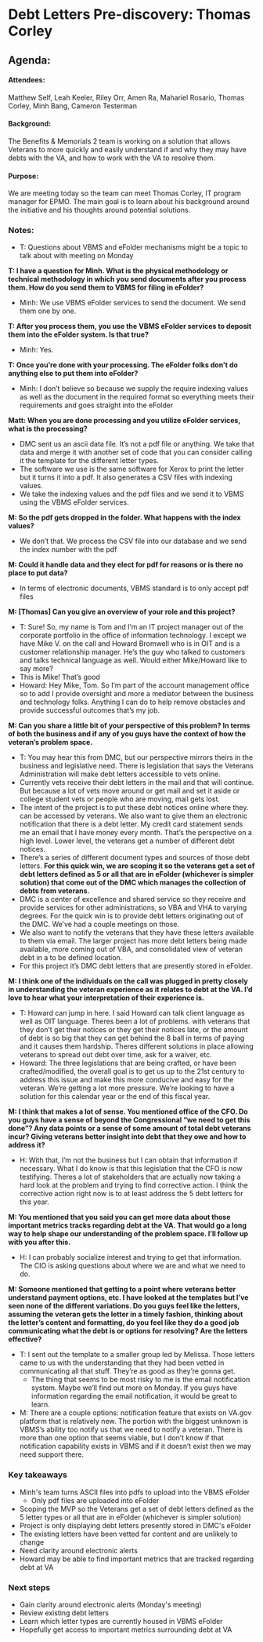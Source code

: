 # Debt Letters Pre-discovery: Thomas Corley
## Agenda:

#### Attendees: 
Matthew Self, Leah Keeler, Riley Orr, Amen Ra, Mahariel Rosario, Thomas Corley, Minh Bang, Cameron Testerman

#### Background:
The Benefits & Memorials 2 team is working on a solution that allows Veterans to more quickly and easily understand if and why they may have debts with the VA, and how to work with the VA to resolve them. 

#### Purpose:
We are meeting today so the team can meet Thomas Corley, IT program manager for EPMO. The main goal is to learn about his background around the initiative and his thoughts around potential solutions. 

### Notes: 

- T: Questions about VBMS and eFolder mechanisms might be a topic to talk about with meeting on Monday

**T: I have a question for Minh. What is the physical methodology or technical methodology in which you send documents after you process them. How do you send them to VBMS for filing in eFolder?**<br>
- Minh: We use VBMS eFolder services to send the document. We send them one by one.<br>
    
**T: After you process them, you use the VBMS eFolder services to deposit them into the eFolder system. Is that true?**<br>
- Minh: Yes.<br>
    
**T: Once you’re done with your processing. The eFolder folks don’t do anything else to put them into eFolder?**<br>
- Minh: I don’t believe so because we supply the require indexing values as well as the document in the required format so everything meets their requirements and goes straight into the eFolder <br>

**Matt: When you are done processing and you utilize eFolder services, what is the processing?**<br>
- DMC sent us an ascii data file. It’s not a pdf file or anything. We take that data and merge it with another set of code that you can consider calling it the template for the different letter types. 
- The software we use is the same software for Xerox to print the letter but it turns it into a pdf. It also generates a CSV files with indexing values. 
- We take the indexing values and the pdf files and we send it to VBMS using the VBMS eFolder services. <br>

**M: So the pdf gets dropped in the folder. What happens with the index values?**<br>
- We don’t that. We process the CSV file into our database and we send the index number with the pdf<br>
    
**M: Could it handle data and they elect for pdf for reasons or is there no place to put data?**<br>
- In terms of electronic documents, VBMS standard is to only accept pdf files<br>
    
**M: [Thomas] Can you give an overview of your role and this project?**<br>
- T: Sure! So, my name is Tom and I’m an IT project manager out of the corporate portfolio in the office of information technology. I except we have Mike V. on the call and Howard Bromwell who is in OIT and is a customer relationship manager. He’s the guy who talked to customers and talks technical language as well. Would either Mike/Howard like to say more?
- This is Mike! That’s good
- Howard: Hey Mike, Tom. So I’m part of the account management office so to add I provide oversight and more a mediator between the business and technology folks. Anything I can do to help remove obstacles and provide successful outcomes that’s my job. <br>
    
**M: Can you share a little bit of your perspective of this problem? In terms of both the business and if any of you guys have the context of how the veteran’s problem space.**<br>
- T: You may hear this from DMC, but our perspective mirrors theirs in the business and legislative need. There is legislation that says the Veterans Administration will make debt letters accessible to vets online. 
- Currently vets receive their debt letters in the mail and that will continue. But because a lot of vets move around or get mail and set it aside or college student vets or people who are moving, mail gets lost. 
- The intent of the project is to put these debt notices online where they. can be accessed by veterans. We also want to give them an electronic notification that there is a debt letter. My credit card statement sends me an email that I have money every month. That’s the perspective on a high level. Lower level, the veterans get a number of different debt notices. 
- There’s a series of different document types and sources of those debt letters. **For this quick win, we are scoping it so the veterans get a set of debt letters defined as 5 or all that are in eFolder (whichever is simpler solution) that come out of the DMC which manages the collection of debts from veterans.**
- DMC is a center of excellence and shared service so they receive and provide services for other administrations, so VBA and VHA to varying degrees. For the quick win is to provide debt letters originating out of the DMC. We’ve had a couple meetings on those. 
- We also want to notify the veterans that they have these letters available to them via email. The larger project has more debt letters being made available, more coming out of VBA, and consolidated view of veteran debt in a to be defined location. 
- For this project it’s DMC debt letters that are presently stored in eFolder.<br>
    
**M: I think one of the individuals on the call was plugged in pretty closely in understanding the veteran experience as it relates to debt at the VA. I’d love to hear what your interpretation of their experience is.**<br>
- T: Howard can jump in here. I said Howard can talk client language as well as OIT language. Theres been a lot of problems. with veterans that they don’t get their notices or they get their notices late, or the amount of debt is so big that they can get behind the 8 ball in terms of paying and it causes them hardship. Theres different solutions in place allowing veterans to spread out debt over time, ask for a waiver, etc. 
- Howard: The three legislations that are being crafted, or have been crafted/modified, the overall goal is to get us up to the 21st century to address this issue and make this more conducive and easy for the veteran. We’re getting a lot more pressure. We’re looking to have a solution for this calendar year or the end of this fiscal year. <br>
    
**M: I think that makes a lot of sense. You mentioned office of the CFO. Do you guys have a sense of beyond the Congressional “we need to get this done”? Any data points or a sense of some amount of total debt veterans incur? Giving veterans better insight into debt that they owe and how to address it?**<br>
- H: With that, I’m not the business but I can obtain that information if necessary. What I do know is that this legislation that the CFO is now testifying. Theres a lot of stakeholders that are actually now taking a hard look at the problem and trying to find corrective action. I think the corrective action right now is to at least address the 5 debt letters for this year. <br>

**M: You mentioned that you said you can get more data about those important metrics tracks regarding debt at the VA. That would go a long way to help shape our understanding of the problem space. I’ll follow up with you after this.**<br>
- H: I can probably socialize interest and trying to get that information. The CIO is asking questions about where we are and what we need to do. <br>
    
**M: Someone mentioned that getting to a point where veterans better understand payment options, etc. I have looked at the templates but I’ve seen none of the different variations. Do you guys feel like the letters, assuming the veteran gets the letter in a timely fashion, thinking about the letter’s content and formatting, do you feel like they do a good job communicating what the debt is or options for resolving? Are the letters effective?**<br>
- T: I sent out the template to a smaller group led by Melissa. Those letters came to us with the understanding that they had been vetted in communicating all that stuff. They’re as good as they’re gonna get.
    - The thing that seems to be most risky to me is the email notification system. Maybe we’ll find out more on Monday. If you guys have information regarding the email notification, it would be great to learn. <br>
- M: There are a couple options: notification feature that exists on VA.gov platform that is relatively new. The portion with the biggest unknown is VBMS’s ability too notify us that we need to notify a veteran. There is more than one option that seems viable, but I don’t know if that notification capability exists in VBMS and if it doesn’t exist then we may need support there. 
    
### Key takeaways 
- Minh's team turns ASCII files into pdfs to upload into the VBMS eFolder
  - Only pdf files are uploaded into eFolder 
- Scoping the MVP so the Veterans get a set of debt letters defined as the 5 letter types or all that are in eFolder (whichever is simpler solution)
- Project is only displaying debt letters presently stored in DMC's eFolder
- The existing letters have been vetted for content and are unlikely to change 
- Need clarity around electronic alerts 
- Howard may be able to find important metrics that are tracked regarding debt at VA 

### Next steps 
- Gain clarity around electronic alerts (Monday's meeting)
- Review existing debt letters 
- Learn which letter types are currently housed in VBMS eFolder 
- Hopefully get access to important metrics surrounding debt at VA 
